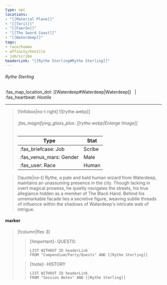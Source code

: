 ```yaml
---
type: npc
locations:
- "[[Material Plane]]"
- "[[Toril]]"
- "[[Faerûn]]"
- "[[The Sword Coast]]"
- "[[Waterdeep]]"
tags:
- race/human
- affinity/hostile
- job/scribe
headerLink: "[[Rythe Sterling#Rythe Sterling]]"
---
```

###### Rythe Sterling
<span class="sub2">:fas_map_location_dot: [[Waterdeep#Waterdeep|Waterdeep]] &nbsp; | &nbsp; :fas_heartbeat: *Hostile* </span>
___

> [!infobox|no-t right]
> ![[rythe.webp]]
> ###### :fas_magnifying_glass_plus:  [[rythe.webp|Enlarge Image]]
> | Type | Stat |
> | ---- | ---- |
> | :fas_briefcase: Job | Scribe |
> | :fas_venus_mars: Gender | Male |
> | :fas_user: Race | Human |
<span class="clearfix"></span>

> [!quote|no-t]
>Rythe, a pale and bald human wizard from Waterdeep, maintains an unassuming presence in the city. Though lacking in overt magical prowess, he quietly navigates the streets, his true allegiance hidden as a member of The Black Hand. Behind his unremarkable facade lies a secretive figure, weaving subtle threads of influence within the shadows of Waterdeep's intricate web of intrigue.

#### marker
> [!column|flex 3]
>> [!important]- QUESTS:
>>```dataview
>>LIST WITHOUT ID headerLink
>>FROM "Compendium/Party/Quests" AND [[Rythe Sterling]]
>
>>[!note]- HISTORY
>>```dataview
>>LIST WITHOUT ID headerLink
>>FROM "Session Notes" AND [[Rythe Sterling]]
